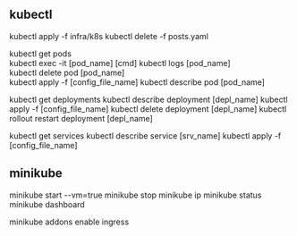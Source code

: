 ## kubectl

kubectl apply -f infra/k8s
kubectl delete -f posts.yaml

<!-- pods -->

kubectl get pods  
kubectl exec -it [pod_name] [cmd]
kubectl logs [pod_name]  
kubectl delete pod [pod_name]  
kubectl apply -f [config_file_name]
kubectl describe pod [pod_name]

<!-- deployment -->

kubectl get deployments
kubectl describe deployment [depl_name]
kubectl apply -f [config_file_name]
kubectl delete deployment [depl_name]
kubectl rollout restart deployment [depl_name]

<!-- service -->

kubectl get services
kubectl describe service [srv_name]
kubectl apply -f [config_file_name]

## minikube

minikube start --vm=true
minikube stop
minikube ip
minikube status
minikube dashboard

minikube addons enable ingress
